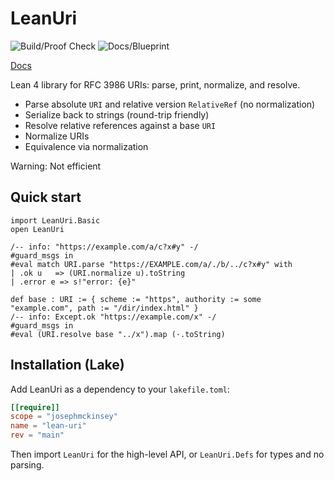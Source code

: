 # LeanUri


![Build/Proof Check](https://github.com/josephmckinsey/lean-uri/actions/workflows/lean_action_ci.yml/badge.svg) ![Docs/Blueprint](https://github.com/josephmckinsey/lean-uri/actions/workflows/docs.yml/badge.svg)

[Docs](https://josephmckinsey.github.io/lean-uri/LeanUri/Basic.html)

Lean 4 library for RFC 3986 URIs: parse, print, normalize, and resolve.

- Parse absolute `URI` and relative version `RelativeRef` (no normalization)
- Serialize back to strings (round-trip friendly)
- Resolve relative references against a base `URI`
- Normalize URIs
- Equivalence via normalization

Warning: Not efficient

## Quick start

```lean
import LeanUri.Basic
open LeanUri

/-- info: "https://example.com/a/c?x#y" -/
#guard_msgs in
#eval match URI.parse "https://EXAMPLE.com/a/./b/../c?x#y" with
| .ok u   => (URI.normalize u).toString
| .error e => s!"error: {e}"

def base : URI := { scheme := "https", authority := some "example.com", path := "/dir/index.html" }
/-- info: Except.ok "https://example.com/x" -/
#guard_msgs in
#eval (URI.resolve base "../x").map (·.toString)
```

## Installation (Lake)

Add LeanUri as a dependency to your `lakefile.toml`:

```toml
[[require]]
scope = "josephmckinsey"
name = "lean-uri"
rev = "main"
```

Then import `LeanUri` for the high-level API, or `LeanUri.Defs` for types and no parsing.
